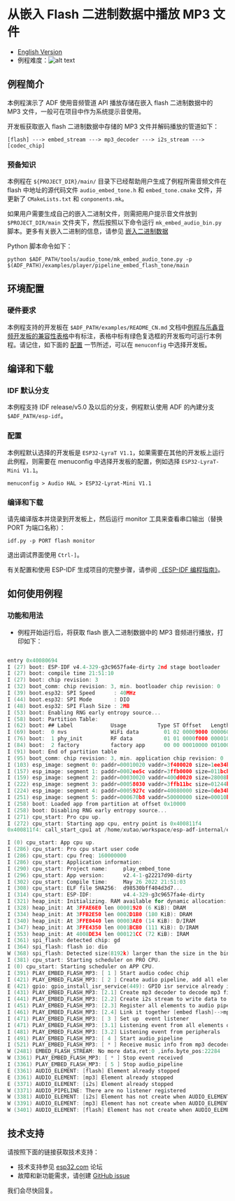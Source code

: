 # 从嵌入 Flash 二进制数据中播放 MP3 文件

- [English Version](./README.md)
- 例程难度：![alt text](../../../docs/_static/level_basic.png "初级")


## 例程简介

本例程演示了 ADF 使用音频管道 API 播放存储在嵌入 flash 二进制数据中的 MP3 文件，一般可在项目中作为系统提示音使用。

开发板获取嵌入 flash 二进制数据中存储的 MP3 文件并解码播放的管道如下：

```
[flash] ---> embed_stream ---> mp3_decoder ---> i2s_stream ---> [codec_chip]
```

### 预备知识

本例程在 `${PROJECT_DIR}/main/` 目录下已经帮助用户生成了例程所需音频文件在 flash 中地址的源代码文件 `audio_embed_tone.h` 和 `embed_tone.cmake` 文件，并更新了 `CMakeLists.txt` 和 `conponents.mk`。

如果用户需要生成自己的嵌入二进制文件，则需把用户提示音文件放到 `$PROJECT_DIR/main` 文件夹下，然后按照以下命令运行 `mk_embed_audio_bin.py` 脚本。更多有关嵌入二进制的信息，请参见 [嵌入二进制数据](https://docs.espressif.com/projects/esp-idf/zh_CN/latest/esp32/api-guides/build-system.html#cmake-embed-data)

Python 脚本命令如下：

```
python $ADF_PATH/tools/audio_tone/mk_embed_audio_tone.py -p $(ADF_PATH)/examples/player/pipeline_embed_flash_tone/main
```


## 环境配置

### 硬件要求

本例程支持的开发板在 `$ADF_PATH/examples/README_CN.md` 文档中[例程与乐鑫音频开发板的兼容性表格](../../README_CN.md#例程与乐鑫音频开发板的兼容性)中有标注，表格中标有绿色复选框的开发板均可运行本例程。请记住，如下面的 [配置](#配置) 一节所述，可以在 `menuconfig` 中选择开发板。


## 编译和下载

### IDF 默认分支

本例程支持 IDF release/v5.0 及以后的分支，例程默认使用 ADF 的內建分支 `$ADF_PATH/esp-idf`。

### 配置

本例程默认选择的开发板是 `ESP32-LyraT V1.1`，如果需要在其他的开发板上运行此例程，则需要在 menuconfig 中选择开发板的配置，例如选择 `ESP32-LyraT-Mini V1.1`。

```
menuconfig > Audio HAL > ESP32-Lyrat-Mini V1.1
```

### 编译和下载

请先编译版本并烧录到开发板上，然后运行 monitor 工具来查看串口输出（替换 PORT 为端口名称）：

```
idf.py -p PORT flash monitor
```

退出调试界面使用 ``Ctrl-]``。

有关配置和使用 ESP-IDF 生成项目的完整步骤，请参阅 [《ESP-IDF 编程指南》](https://docs.espressif.com/projects/esp-idf/zh_CN/release-v5.3/esp32/index.html)。


## 如何使用例程

### 功能和用法

- 例程开始运行后，将获取 flash 嵌入二进制数据中的 MP3 音频进行播放，打印如下：

```c

entry 0x40080694
I (27) boot: ESP-IDF v4.4-329-g3c9657fa4e-dirty 2nd stage bootloader
I (27) boot: compile time 21:51:10
I (27) boot: chip revision: 3
I (32) boot_comm: chip revision: 3, min. bootloader chip revision: 0
I (39) boot.esp32: SPI Speed      : 40MHz
I (44) boot.esp32: SPI Mode       : DIO
I (48) boot.esp32: SPI Flash Size : 2MB
I (53) boot: Enabling RNG early entropy source...
I (58) boot: Partition Table:
I (62) boot: ## Label            Usage          Type ST Offset   Length
I (69) boot:  0 nvs              WiFi data        01 02 00009000 00006000
I (76) boot:  1 phy_init         RF data          01 01 0000f000 00001000
I (84) boot:  2 factory          factory app      00 00 00010000 00100000
I (91) boot: End of partition table
I (95) boot_comm: chip revision: 3, min. application chip revision: 0
I (103) esp_image: segment 0: paddr=00010020 vaddr=3f400020 size=1ee34h (126516) map
I (157) esp_image: segment 1: paddr=0002ee5c vaddr=3ffb0000 size=011bch (  4540) load
I (159) esp_image: segment 2: paddr=00030020 vaddr=400d0020 size=28008h (163848) map
I (222) esp_image: segment 3: paddr=00058030 vaddr=3ffb11bc size=01244h (  4676) load
I (224) esp_image: segment 4: paddr=0005927c vaddr=40080000 size=0de34h ( 56884) load
I (251) esp_image: segment 5: paddr=000670b8 vaddr=50000000 size=00010h (    16) load
I (258) boot: Loaded app from partition at offset 0x10000
I (258) boot: Disabling RNG early entropy source...
I (271) cpu_start: Pro cpu up.
I (272) cpu_start: Starting app cpu, entry point is 0x400811f4
0x400811f4: call_start_cpu1 at /home/xutao/workspace/esp-adf-internal/esp-idf/components/esp_system/port/cpu_start.c:160

I (0) cpu_start: App cpu up.
I (286) cpu_start: Pro cpu start user code
I (286) cpu_start: cpu freq: 160000000
I (286) cpu_start: Application information:
I (290) cpu_start: Project name:     play_embed_tone
I (296) cpu_start: App version:      v2.4-1-g22217d90-dirty
I (302) cpu_start: Compile time:     May 26 2022 21:51:03
I (308) cpu_start: ELF file SHA256:  d98530bff404d3d7...
I (314) cpu_start: ESP-IDF:          v4.4-329-g3c9657fa4e-dirty
I (321) heap_init: Initializing. RAM available for dynamic allocation:
I (328) heap_init: At 3FFAE6E0 len 00001920 (6 KiB): DRAM
I (334) heap_init: At 3FFB2E50 len 0002D1B0 (180 KiB): DRAM
I (340) heap_init: At 3FFE0440 len 00003AE0 (14 KiB): D/IRAM
I (347) heap_init: At 3FFE4350 len 0001BCB0 (111 KiB): D/IRAM
I (353) heap_init: At 4008DE34 len 000121CC (72 KiB): IRAM
I (361) spi_flash: detected chip: gd
I (364) spi_flash: flash io: dio
W (368) spi_flash: Detected size(8192k) larger than the size in the binary image header(2048k). Using the size in the binary image header.
I (381) cpu_start: Starting scheduler on PRO CPU.
I (0) cpu_start: Starting scheduler on APP CPU.
I (391) PLAY_EMBED_FLASH_MP3: [ 1 ] Start audio codec chip
I (421) PLAY_EMBED_FLASH_MP3: [ 2 ] Create audio pipeline, add all elements to pipeline, and subscribe pipeline event
E (421) gpio: gpio_install_isr_service(449): GPIO isr service already installed
I (431) PLAY_EMBED_FLASH_MP3: [2.1] Create mp3 decoder to decode mp3 file and set custom read callback
I (441) PLAY_EMBED_FLASH_MP3: [2.2] Create i2s stream to write data to codec chip
I (451) PLAY_EMBED_FLASH_MP3: [2.3] Register all elements to audio pipeline
I (461) PLAY_EMBED_FLASH_MP3: [2.4] Link it together [embed flash]-->mp3_decoder-->i2s_stream-->[codec_chip]
I (471) PLAY_EMBED_FLASH_MP3: [ 3 ] Set up  event listener
I (471) PLAY_EMBED_FLASH_MP3: [3.1] Listening event from all elements of pipeline
I (481) PLAY_EMBED_FLASH_MP3: [3.2] Listening event from peripherals
I (491) PLAY_EMBED_FLASH_MP3: [ 4 ] Start audio_pipeline
I (521) PLAY_EMBED_FLASH_MP3: [ * ] Receive music info from mp3 decoder, sample_rates=16000, bits=16, ch=1
W (2481) EMBED_FLASH_STREAM: No more data,ret:0 ,info.byte_pos:22284
W (3361) PLAY_EMBED_FLASH_MP3: [ * ] Stop event received
I (3361) PLAY_EMBED_FLASH_MP3: [ 5 ] Stop audio_pipeline
E (3361) AUDIO_ELEMENT: [flash] Element already stopped
E (3361) AUDIO_ELEMENT: [mp3] Element already stopped
E (3371) AUDIO_ELEMENT: [i2s] Element already stopped
W (3371) AUDIO_PIPELINE: There are no listener registered
W (3381) AUDIO_ELEMENT: [i2s] Element has not create when AUDIO_ELEMENT_TERMINATE
W (3391) AUDIO_ELEMENT: [mp3] Element has not create when AUDIO_ELEMENT_TERMINATE
W (3401) AUDIO_ELEMENT: [flash] Element has not create when AUDIO_ELEMENT_TERMINATE

```


## 技术支持
请按照下面的链接获取技术支持：

- 技术支持参见 [esp32.com](https://esp32.com/viewforum.php?f=20) 论坛
- 故障和新功能需求，请创建 [GitHub issue](https://github.com/espressif/esp-adf/issues)

我们会尽快回复。
